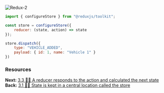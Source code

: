 
![Redux-2](Redux-2.png)


```javascript
import { configureStore } from "@reduxjs/toolkit";

const store = configureStore({
	reducer: (state, action) => state
});

store.dispatch({ 
	type: "VEHICLE_ADDED",
	payload: { id: 1, name: "Vehicle 1" }
})
```


### Resources

**Next:** [3.3 🤷‍♂️ A reducer responds to the action and calculated the next state](3.3%20🤷‍♂️%20A%20reducer%20responds%20to%20the%20action%20and%20calculated%20the%20next%20state.md)
**Back:** [3.1 🤷‍♂️ State is kept in a central location called the store](3.1%20🤷‍♂️%20State%20is%20kept%20in%20a%20central%20location%20called%20the%20store.md)